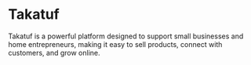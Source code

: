 # Takatuf
Takatuf is a powerful platform designed to support small businesses and home entrepreneurs, making it easy to sell products, connect with customers, and grow online.
